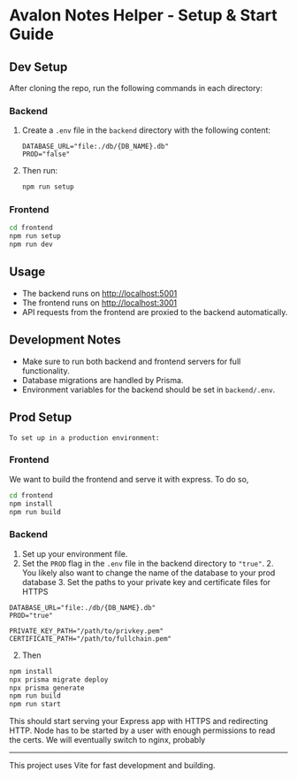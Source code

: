 
# Avalon Notes Helper - Setup & Start Guide


## Dev Setup

After cloning the repo, run the following commands in each directory:

### Backend
1. Create a `.env` file in the `backend` directory with the following content:
	```env
	DATABASE_URL="file:./db/{DB_NAME}.db"
	PROD="false"
	```
2. Then run:
	```sh
	npm run setup
	```

### Frontend
```sh
cd frontend
npm run setup
npm run dev
```

## Usage

- The backend runs on [http://localhost:5001](http://localhost:5001)
- The frontend runs on [http://localhost:3001](http://localhost:3001)
- API requests from the frontend are proxied to the backend automatically.

## Development Notes

- Make sure to run both backend and frontend servers for full functionality.
- Database migrations are handled by Prisma.
- Environment variables for the backend should be set in `backend/.env`.


## Prod Setup
	To set up in a production environment:

### Frontend
We want to build the frontend and serve it with express. To do so,
```sh
cd frontend
npm install
npm run build
```

### Backend
1. Set up your environment file.
  1. Set the `PROD` flag in the `.env` file in the backend directory to `"true"`.
	2. You likely also want to change the name of the database to your prod database
	3. Set the paths to your private key and certificate files for HTTPS
```env
DATABASE_URL="file:./db/{DB_NAME}.db"
PROD="true"

PRIVATE_KEY_PATH="/path/to/privkey.pem"
CERTIFICATE_PATH="/path/to/fullchain.pem"
```

2. Then 
```sh
npm install
npx prisma migrate deploy
npx prisma generate
npm run build
npm run start
```

This should start serving your Express app with HTTPS and redirecting HTTP. Node has to be started by a user with enough permissions to read the certs. We will eventually switch to nginx, probably

---

This project uses Vite for fast development and building.
